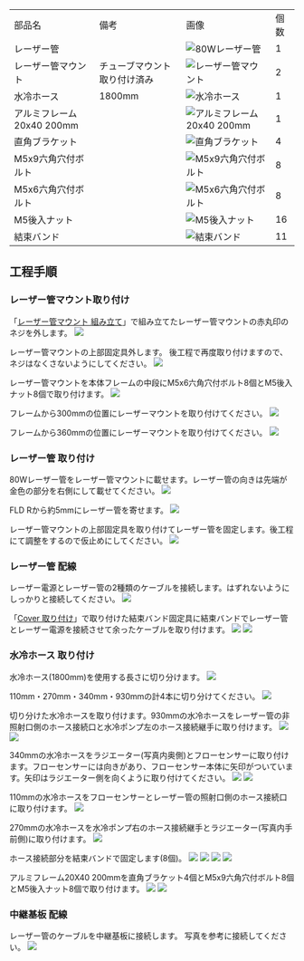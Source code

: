 <table class="packing-list">
    <tbody>
        <tr>
            <td>部品名</td>
            <td>備考</td>
            <td class="packing-img">画像</td>
            <td>個数</td>
        </tr>
        <tr>
            <td>レーザー管</td>
            <td></td>
            <td><img src="./images/packing/082.jpg" alt="80Wレーザー管"/></td>
            <td>1</td>
        </tr>
        <tr>
            <td>レーザー管マウント</td>
            <td>チューブマウント取り付け済み</td>
            <td><img src="./images/024/packing/lasertubemount.jpg" alt="レーザー管マウント"/></td>
            <td>2</td>
        </tr>
        <tr>
            <td>水冷ホース</td>
            <td>1800mm</td>
            <td><img src="./images/packing/195.jpg" alt="水冷ホース"/></td>
            <td>1</td>
        </tr>
        <tr>
            <td>アルミフレーム 20x40 200mm</td>
            <td></td>
            <td><img src="./images/packing/008.jpg" alt="アルミフレーム 20x40 200mm"/></td>
            <td>1</td>
        </tr>
        <tr>
            <td>直角ブラケット</td>
            <td></td>
            <td><img src="./images/packing/166.jpg" alt="直角ブラケット"/></td>
            <td>4</td>
        </tr>
        <tr>
            <td>M5x9六角穴付ボルト</td>
            <td></td>
            <td><img src="./images/packing/144.jpg" alt="M5x9六角穴付ボルト"/></td>
            <td>8</td>
        </tr>
        <tr>
            <td>M5x6六角穴付ボルト</td>
            <td></td>
            <td><img src="./images/packing/209.jpg" alt="M5x6六角穴付ボルト"/></td>
            <td>8</td>
        </tr>
        <tr>
            <td>M5後入ナット</td>
            <td></td>
            <td><img src="./images/packing/139.jpg" alt="M5後入ナット"/></td>
            <td>16</td>
        </tr>
        <tr>
            <td>結束バンド</td>
            <td></td>
            <td><img src="./images/packing/120.jpg" alt="結束バンド"/></td>
            <td>11</td>
        </tr>
    </tbody>
</table>

## 工程手順

### レーザー管マウント取り付け

「[レーザー管マウント 組み立て](fabool-laser-ds-ver4-laser-tube-mount-assembly)」で組み立てたレーザー管マウントの赤丸印のネジを外します。
<img src="./images/024/000.jpg"/>

レーザー管マウントの上部固定具外します。
後工程で再度取り付けますので、ネジはなくさないようにしてください。
<img src="./images/024/001.jpg"/>

レーザー管マウントを本体フレームの中段にM5x6六角穴付ボルト8個とM5後入ナット8個で取り付けます。
<img src="./images/024/IMG_2021.jpg"/>

フレームから300mmの位置にレーザーマウントを取り付けてください。
<img src="./images/024/IMG_2024.jpg"/>

フレームから360mmの位置にレーザーマウントを取り付けてください。
<img src="./images/024/IMG_2025.jpg"/>

### レーザー管 取り付け

80Wレーザー管をレーザー管マウントに載せます。レーザー管の向きは先端が金色の部分を右側にして載せてください。
<img src="./images/024/IMG_2023.jpg"/>

FLD Rから約5mmにレーザー管を寄せます。
<img src="./images/024/IMG_2022.jpg"/>

レーザー管マウントの上部固定具を取り付けてレーザー管を固定します。後工程にて調整をするので仮止めにしてください。
<img src="./images/024/IMG_2027.jpg"/>

### レーザー管 配線

レーザー電源とレーザー管の2種類のケーブルを接続します。はずれないようにしっかりと接続してください。
<img src="./images/024/IMG_2028.jpg"/>

「[Cover 取り付け](/manual/fabool-laser-ds-ver4-cover/)」で取り付けた結束バンド固定具に結束バンドでレーザー管とレーザー電源を接続させて余ったケーブルを取り付けます。
<img src="./images/024/IMG_2032.jpg"/>
<img src="./images/024/IMG_2033.jpg"/>

### 水冷ホース 取り付け

水冷ホース(1800mm)を使用する長さに切り分けます。
<img src="./images/024/010.jpg"/>

110mm・270mm・340mm・930mmの計4本に切り分けてください。
<img src="./images/024/011.jpg"/>

切り分けた水冷ホースを取り付けます。930mmの水冷ホースをレーザー管の非照射口側のホース接続口と水冷ポンプ左のホース接続継手に取り付けます。
<img src="./images/024/IMG_2037.jpg"/>
<img src="./images/024/IMG_2039.jpg"/>

340mmの水冷ホースをラジエーター(写真内奥側)とフローセンサーに取り付けます。フローセンサーには向きがあり、フローセンサー本体に矢印がついています。矢印はラジエーター側を向くように取り付けてください。
<img src="./images/024/IMG_2040.jpg"/>
<img src="./images/024/IMG_2042.jpg"/>

110mmの水冷ホースをフローセンサーとレーザー管の照射口側のホース接続口に取り付けます。
<img src="./images/024/IMG_2043.jpg"/>

270mmの水冷ホースを水冷ポンプ右のホース接続継手とラジエーター(写真内手前側)に取り付けます。
<img src="./images/024/IMG_2046.jpg"/>

ホース接続部分を結束バンドで固定します(8個)。
<img src="./images/024/IMG_2048.jpg"/>
<img src="./images/024/IMG_2049.jpg"/>
<img src="./images/024/IMG_2051.jpg"/>
<img src="./images/024/IMG_2072.jpg"/>


アルミフレーム20X40 200mmを直角ブラケット4個とM5x9六角穴付ボルト8個とM5後入ナット8個で取り付けます。
<img src="./images/024/IMG_2057-2.jpg"/>
<img src="./images/024/IMG_2057.jpg"/>

### 中継基板 配線

レーザー管のケーブルを中継基板に接続します。
写真を参考に接続してください。
<img src="./images/024/IMG_2054.jpg"/>

